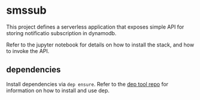 # smssub

This project defines a serverless application that exposes simple
API for storing notificatio subscription in dynamodb.

Refer to the jupyter notebook for details on how to install the stack,
and how to invoke the API.

## dependencies

Install dependencies via `dep ensure`. Refer to the [dep tool repo](https://github.com/golang/dep) for information on how to install and use dep.
